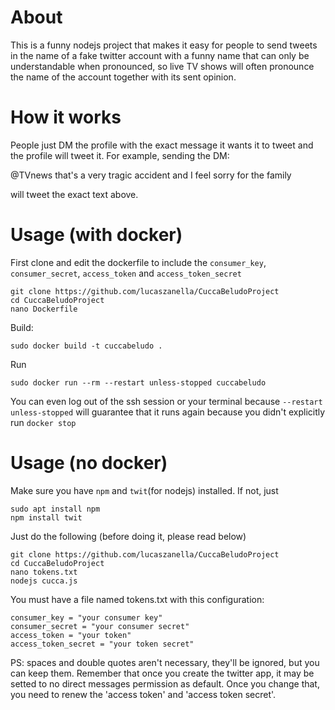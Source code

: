 # About

This is a funny nodejs project that makes it easy for people to send
tweets in the name of a fake twitter account with a funny
name that can only be understandable when pronounced, so
live TV shows will often pronounce the name of the account
together with its sent opinion. 

# How it works

People just DM the profile with the exact message it wants it
to tweet and the profile will tweet it. For example, sending
the DM:

@TVnews that's a very tragic accident and I feel sorry for the 
family

will tweet the exact text above. 

# Usage (with docker)
First clone and edit the dockerfile to include the `consumer_key`, `consumer_secret`, `access_token` and `access_token_secret`

```
git clone https://github.com/lucaszanella/CuccaBeludoProject
cd CuccaBeludoProject
nano Dockerfile
```

Build:

```
sudo docker build -t cuccabeludo .
```

Run

```
sudo docker run --rm --restart unless-stopped cuccabeludo

```

You can even log out of the ssh session or your terminal because `--restart unless-stopped` will guarantee that it runs again because you didn't explicitly run `docker stop`


# Usage (no docker)
Make sure you have `npm` and `twit`(for nodejs) installed. If not, just 

```
sudo apt install npm
npm install twit
```


Just do the following (before doing it, please read below)

```
git clone https://github.com/lucaszanella/CuccaBeludoProject
cd CuccaBeludoProject
nano tokens.txt
nodejs cucca.js
```

You must have a file named tokens.txt with this configuration:

```
consumer_key = "your consumer key"
consumer_secret = "your consumer secret"
access_token = "your token"
access_token_secret = "your token secret"
```

PS: spaces and double quotes aren't necessary, they'll be ignored,
but you can keep them.
Remember that once you create the twitter app, it may be setted to 
no direct messages permission as default. Once you change that,
you need to renew the 'access token' and 'access token secret'.



